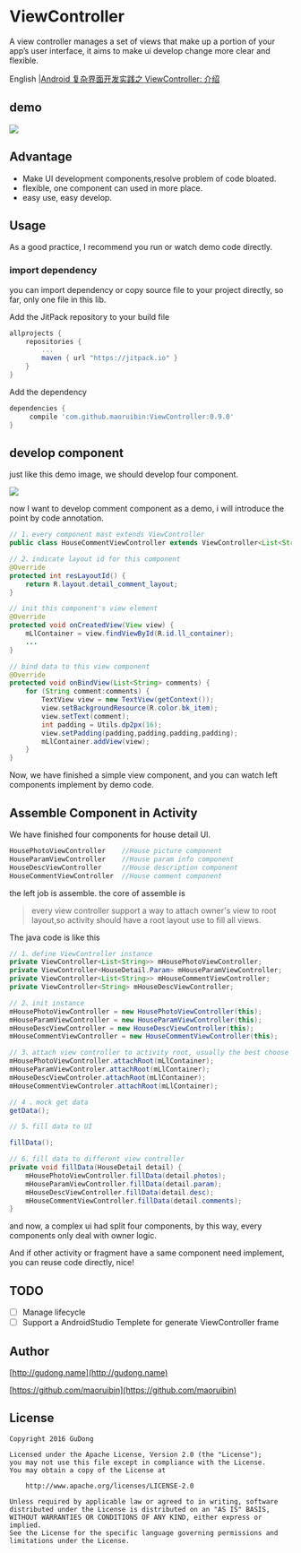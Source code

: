 # ViewController
A view controller manages a set of views that make up a portion of your app’s user interface, it aims to make ui develop change more clear and flexible.

English |[Android 复杂界面开发实践之 ViewController: 介绍](http://gudong.name/2016/11/06/viewcontroler-introduce.html)

## demo

<img src="http://7xr9gx.com1.z0.glb.clouddn.com/practice-demo.png">

## Advantage

* Make UI development components,resolve problem of code bloated.
* flexible, one component can used in more place. 
* easy use, easy develop. 


## Usage 

As a good practice, I recommend you run or watch demo code directly.

### import dependency

you can import dependency or copy source file to your project directly, so far, only one file in this lib.

Add the JitPack repository to your build file
```groovy
allprojects {
	repositories {
		...
		maven { url "https://jitpack.io" }
	}
}
```

Add the dependency
```groovy
dependencies {
	 compile 'com.github.maoruibin:ViewController:0.9.0'
}
```
## develop component

just like this demo image, we should develop four component. 

<img src="http://7xr9gx.com1.z0.glb.clouddn.com/practice-demo.png">

 
now I want to develop comment component as a demo, i will introduce the point by code annotation.

```java
// 1、every component mast extends ViewController
public class HouseCommentViewController extends ViewController<List<String>> 

// 2、indicate layout id for this component  
@Override
protected int resLayoutId() {
    return R.layout.detail_comment_layout;
}

// init this component's view element 
@Override
protected void onCreatedView(View view) {
    mLlContainer = view.findViewById(R.id.ll_container);
    ...
}

// bind data to this view component 
@Override
protected void onBindView(List<String> comments) {
    for (String comment:comments) {
        TextView view = new TextView(getContext());
        view.setBackgroundResource(R.color.bk_item);
        view.setText(comment);
        int padding = Utils.dp2px(16);
        view.setPadding(padding,padding,padding,padding);
        mLlContainer.addView(view);
    }
}
```

Now, we have finished a simple view component, and you can watch left components implement by demo code. 

## Assemble Component in Activity

We have finished four components for house detail UI.

```java
HousePhotoViewController    //House picture component 
HouseParamViewController    //House param info component
HouseDescViewController     //House description component
HouseCommentViewController  //House comment component
```
  
the left job is assemble. the core of assemble is
  
> every view controller support a way to attach owner's view to root layout,so activity should have a root layout use to
 fill all views.

The java code is like this

```java
// 1、define ViewController instance
private ViewController<List<String>> mHousePhotoViewController;
private ViewController<HouseDetail.Param> mHouseParamViewController;
private ViewController<List<String>> mHouseCommentViewController;
private ViewController<String> mHouseDescViewController;

// 2、init instance 
mHousePhotoViewController = new HousePhotoViewController(this);
mHouseParamViewController = new HouseParamViewController(this);
mHouseDescViewController = new HouseDescViewController(this);
mHouseCommentViewController = new HouseCommentViewController(this);

// 3、attach view controller to activity root, usually the best choose for root is a vertical LinearLayout. 
mHousePhotoViewController.attachRoot(mLlContainer);
mHouseParamViewControler.attachRoot(mLlContainer);
mHouseDescViewControler.attachRoot(mLlContainer);
mHouseCommentViewControler.attachRoot(mLlContainer);

// 4 、mock get data 
getData();

// 5、fill data to UI 

fillData();

// 6、fill data to different view controller
private void fillData(HouseDetail detail) {
    mHousePhotoViewController.fillData(detail.photos);
    mHouseParamViewController.fillData(detail.param);
    mHouseDescViewController.fillData(detail.desc);
    mHouseCommentViewController.fillData(detail.comments);
}
```

and now, a complex ui had split four components, by this way, every components only deal with owner logic.

And if other activity or fragment have a same component need implement, you can reuse code directly, nice!

## TODO

- [ ] Manage lifecycle 
- [ ] Support a AndroidStudio Templete for generate ViewController frame

## Author

[http://gudong.name](http://gudong.name)

[https://github.com/maoruibin](https://github.com/maoruibin)


## License

    Copyright 2016 GuDong
    
    Licensed under the Apache License, Version 2.0 (the "License");
    you may not use this file except in compliance with the License.
    You may obtain a copy of the License at
    
        http://www.apache.org/licenses/LICENSE-2.0
    
    Unless required by applicable law or agreed to in writing, software
    distributed under the License is distributed on an "AS IS" BASIS,
    WITHOUT WARRANTIES OR CONDITIONS OF ANY KIND, either express or implied.
    See the License for the specific language governing permissions and
    limitations under the License.
